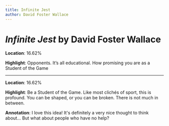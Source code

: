 ```yaml
---
title: Infinite Jest
author: David Foster Wallace
---
```


# _Infinite Jest_ by David Foster Wallace

**Location**: 16.62%

**Highlight**: Opponents. It’s all educational. How promising you are as a Student of the Game

---

**Location**: 16.62%

**Highlight**: Be a Student of the Game. Like most clichés of sport, this is profound. You can be shaped, or you can be broken. There is not much in between.

**Annotation**: I love this idea! It's definitely a very nice thought to think about... But what about people who have no help?
